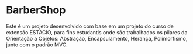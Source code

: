 # BarberShop

Este é um projeto desenvolvido com base em um projeto do curso de extensão ESTACIO, para fins estudantis onde são trabalhados os pilares da Orientação a Objetos: Abstração, Encapsulamento, Herança, Polimorfismo, junto com o padrão MVC.




